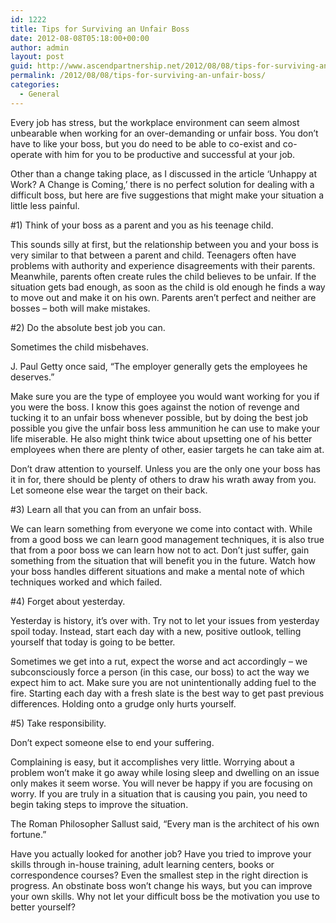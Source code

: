 ```yaml
---
id: 1222
title: Tips for Surviving an Unfair Boss
date: 2012-08-08T05:18:00+00:00
author: admin
layout: post
guid: http://www.ascendpartnership.net/2012/08/08/tips-for-surviving-an-unfair-boss/
permalink: /2012/08/08/tips-for-surviving-an-unfair-boss/
categories:
  - General
---
```

Every job has stress, but the workplace environment can seem almost unbearable when working for an over-demanding or unfair boss. You don’t have to like your boss, but you do need to be able to co-exist and co-operate with him for you to be productive and successful at your job.

Other than a change taking place, as I discussed in the article ‘Unhappy at Work? A Change is Coming,’ there is no perfect solution for dealing with a difficult boss, but here are five suggestions that might make your situation a little less painful.

#1) Think of your boss as a parent and you as his teenage child.

This sounds silly at first, but the relationship between you and your boss is very similar to that between a parent and child. Teenagers often have problems with authority and experience disagreements with their parents. Meanwhile, parents often create rules the child believes to be unfair. If the situation gets bad enough, as soon as the child is old enough he finds a way to move out and make it on his own. Parents aren’t perfect and neither are bosses &#8211; both will make mistakes.

#2) Do the absolute best job you can.

Sometimes the child misbehaves.

J. Paul Getty once said, “The employer generally gets the employees he deserves.”

Make sure you are the type of employee you would want working for you if you were the boss. I know this goes against the notion of revenge and tucking it to an unfair boss whenever possible, but by doing the best job possible you give the unfair boss less ammunition he can use to make your life miserable. He also might think twice about upsetting one of his better employees when there are plenty of other, easier targets he can take aim at.

Don’t draw attention to yourself. Unless you are the only one your boss has it in for, there should be plenty of others to draw his wrath away from you. Let someone else wear the target on their back.

#3) Learn all that you can from an unfair boss.

We can learn something from everyone we come into contact with. While from a good boss we can learn good management techniques, it is also true that from a poor boss we can learn how not to act. Don’t just suffer, gain something from the situation that will benefit you in the future. Watch how your boss handles different situations and make a mental note of which techniques worked and which failed.

#4) Forget about yesterday.

Yesterday is history, it’s over with. Try not to let your issues from yesterday spoil today. Instead, start each day with a new, positive outlook, telling yourself that today is going to be better.

Sometimes we get into a rut, expect the worse and act accordingly &#8211; we subconsciously force a person (in this case, our boss) to act the way we expect him to act. Make sure you are not unintentionally adding fuel to the fire. Starting each day with a fresh slate is the best way to get past previous differences. Holding onto a grudge only hurts yourself.

#5) Take responsibility.

Don’t expect someone else to end your suffering.

Complaining is easy, but it accomplishes very little. Worrying about a problem won’t make it go away while losing sleep and dwelling on an issue only makes it seem worse. You will never be happy if you are focusing on worry. If you are truly in a situation that is causing you pain, you need to begin taking steps to improve the situation.

The Roman Philosopher Sallust said, “Every man is the architect of his own fortune.”

Have you actually looked for another job? Have you tried to improve your skills through in-house training, adult learning centers, books or correspondence courses? Even the smallest step in the right direction is progress. An obstinate boss won’t change his ways, but you can improve your own skills. Why not let your difficult boss be the motivation you use to better yourself?